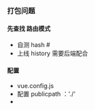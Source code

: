 ###  打包问题

#### 先查找 路由模式

- 自测 hash  # 
- 上线 history 需要后端配合

#### 配置

- vue.config.js
- 配置 publicpath ：'./'
- 